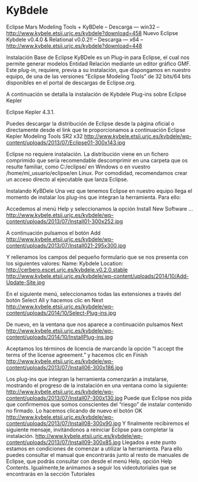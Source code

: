 # KyBdele
Eclipse Mars Modeling Tools + KyBDele
– Descarga — win32 –
http://www.kybele.etsii.urjc.es/kybdele?download=458
Nuevo Eclipse Kybdele v0.4.0 & Relational v0.0.2!!
– Descarga — x64 –
http://www.kybele.etsii.urjc.es/kybdele?download=448

Instalación Base de Eclipse
KyBDele es un Plug-in para Eclipse, el cual nos permite generar modelos Entidad Relación mediante un editor gráfico GMF. Este plug-in, requiere, previa a su instalación, que dispongamos en nuestro equipo, de una de las versiones “Eclipse Modeling Tools” de 32 bits/64 bits disponibles en el portal de descargas de Eclipse.org.

A continuación se detalla la instalación de Kybdele Plug-ins sobre Eclipse Kepler

Eclipse Kepler 4.3.1.
 

Puedes descargar la distribución de Eclipse desde la página oficial o directamente desde el link que te proporcionamos a continuación Eclipse Kepler Modeling Tools SR2 x32
http://www.kybele.etsii.urjc.es/kybdele/wp-content/uploads/2013/07/Eclipse01-300x143.jpg

Eclipse no requiere instalación. La distribución viene en un fichero comprimido que sería recomendable descomprimir en una carpeta que os resulte familiar, como C:/eclipse/ en Windows o en vuestro /home/mi_usuario/eclipse/en Linux. Por comodidad, recomendamos crear un acceso directo al ejecutable que lanza Eclipse.

Instalando KyBDele
Una vez que tenemos Eclipse en nuestro equipo llega el momento de instalar los plug-ins que integran la herramienta. Para ello:

Accedemos al menú Help y seleccionamos la opción Install New Software …
http://www.kybele.etsii.urjc.es/kybdele/wp-content/uploads/2013/07/Install01-300x252.jpg

A continuación pulsamos el botón  Add 
http://www.kybele.etsii.urjc.es/kybdele/wp-content/uploads/2013/07/Install021-295x300.jpg

Y rellenamos los campos del pequeño formulario que se nos presenta con los siguientes valores:
Name: Kybdele
Location: http://cerbero.escet.urjc.es/kybdele.v0.2.0.stable
http://www.kybele.etsii.urjc.es/kybdele/wp-content/uploads/2014/10/Add-Update-Site.jpg

En el siguiente menú, seleccionamos todas las extensiones a través del botón Select All y hacemos clic en Next
http://www.kybele.etsii.urjc.es/kybdele/wp-content/uploads/2014/10/Select-Plug-ins.jpg

De nuevo, en la ventana que nos aparece a continuación pulsamos Next 
http://www.kybele.etsii.urjc.es/kybdele/wp-content/uploads/2014/10/InstallPlug-ins.jpg

Aceptamos los términos de licencia de marcando la opción “I accept the terms of the license agreement.” y hacemos clic en Finish
http://www.kybele.etsii.urjc.es/kybdele/wp-content/uploads/2013/07/Install06-300x186.jpg

Los plug-ins que integran la herramienta comenzarán a instalarse, mostrando el progreso de la instalación en una ventana como la siguiente:
http://www.kybele.etsii.urjc.es/kybdele/wp-content/uploads/2013/07/Install07-300x130.jpg
Puede que Eclipse nos pida que confirmemos que somos conscientes del “riesgo” de instalar contenido no firmado. Lo hacemos clicando de nuevo el botón OK
http://www.kybele.etsii.urjc.es/kybdele/wp-content/uploads/2013/07/Install08-300x90.jpg
Y finalmente recibiremos el siguiente mensaje, invitándonos a reiniciar Eclipse para completar la instalación.
http://www.kybele.etsii.urjc.es/kybdele/wp-content/uploads/2013/07/Install09-300x85.jpg
Llegados a este punto estamos en condiciones de comenzar a utilizar la herramienta. Para ello puedes consultar el manual que encontrarás junto al resto de manuales de Eclipse, que podrás consultar con desde el menú Help, opción Help Contents. Igualmente,te animamos a seguir los videotutoriales que se encontrarás en la sección Tutoriales







